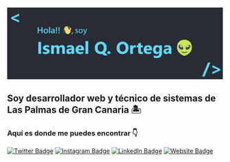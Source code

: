 ![itsme](/images/banner.png)

## Soy desarrollador web y técnico de sistemas de Las Palmas de Gran Canaria 🏝

### Aquí es donde me puedes encontrar 👇
  [![Twitter Badge](https://img.shields.io/badge/Twitter-1DA1F2?style=for-the-badge&logo=twitter&logoColor=white)](https://twitter.com/ismaqo36)
  [![Instagram Badge](https://img.shields.io/badge/Instagram-E4405F?style=for-the-badge&logo=instagram&logoColor=white)](https://www.instagram.com/ismaqo36/)
  [![LinkedIn Badge](https://img.shields.io/badge/LinkedIn-0077B5?style=for-the-badge&logo=linkedin&logoColor=white)](https://www.linkedin.com/in/ismael-quicio-ortega-91352b1bb/)
  [![Website Badge](	https://img.shields.io/badge/ismaqo.dev-d16934?style=for-the-badge&logo=netlify&logoColor=white)](https://ismaqo.dev/)
